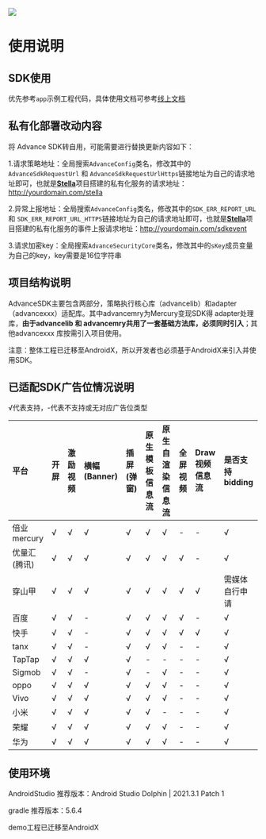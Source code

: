[![](https://jitpack.io/v/bayescom/Android_AdvanceSDK.svg)](https://jitpack.io/#bayescom/Android_AdvanceSDK)

# 使用说明


## SDK使用


优先参考`app`示例工程代码，具体使用文档可参考[线上文档](https://www.bayescom.com/docsify/docs/#/advance/android/start/start)


## 私有化部署改动内容

将 Advance SDK转自用，可能需要进行替换更新内容如下：

1.请求策略地址：全局搜索`AdvanceConfig`类名，修改其中的`AdvanceSdkRequestUrl` 和 `AdvanceSdkRequestUrlHttps`链接地址为自己的请求地址即可，也就是[**Stella**](https://github.com/bayescom/EasyAds-Pro_Stella)项目搭建的私有化服务的请求地址：http://yourdomain.com/stella

2.异常上报地址：全局搜索`AdvanceConfig`类名，修改其中的`SDK_ERR_REPORT_URL` 和 `SDK_ERR_REPORT_URL_HTTPS`链接地址为自己的请求地址即可，也就是[**Stella**](https://github.com/bayescom/EasyAds-Pro_Stella)项目搭建的私有化服务的事件上报请求地址：http://yourdomain.com/sdkevent

3.请求加密key：全局搜索`AdvanceSecurityCore`类名，修改其中的`sKey`成员变量为自己的key，key需要是16位字符串


## 项目结构说明

AdvanceSDK主要包含两部分，策略执行核心库（advancelib）和adapter（advancexxx）适配库。其中advancemry为Mercury变现SDK得 adapter处理库，**由于advancelib 和 advancemry共用了一套基础方法库，必须同时引入**；其他advancexxx 库按需引入项目使用。

注意：整体工程已迁移至AndroidX，所以开发者也必须基于AndroidX来引入并使用SDK。

## 已适配SDK广告位情况说明

√代表支持，-代表不支持或无对应广告位类型

| 平台      | 	开屏 | 激励视频 | 横幅(Banner)| 插屏(弹窗) | 原生模板信息流 | 原生自渲染信息流 | 全屏视频 |Draw视频信息流|是否支持bidding
|:--------|:---------------|  :---------------|  :---------------|  :---------------|  :---------------|  :---------------|:--------| :--------|   :---------------|
| 倍业mercury        |√ |√ |√ |√ |√ |√ | -|- |√
| 优量汇(腾讯) |√ |√ |√ |√ |√ |√ |√ |- |√
| 穿山甲      |√ |√ |√ |√|√|√ |√ |√ |需媒体自行申请
| 百度        |√ |√ |- | √ | √ |√| √ |- |√
| 快手        |√ |√ | - | √ | √|√ | √|√|√
| tanx        |√|√|- |√ |√ |√| -|- |√
| TapTap       |√|√|√ |√ |- |-| -|- |√
| Sigmob       |√|√|- |√ |- |√| -|- |√
| oppo       |√|√|√ |√ |√ |√| -|- |√
| Vivo       |√|√|√ |√ |√ |√| -|- |√
| 小米       |√|√|√ |√ |√ |-| -|- |√
| 荣耀       |√|√|√ |√ |√ |√| -|- |√
| 华为       |√|√|√ |√ |√ |√| -|- |√


## 使用环境

AndroidStudio 推荐版本：Android Studio Dolphin | 2021.3.1 Patch 1

gradle 推荐版本：5.6.4

demo工程已迁移至AndroidX
